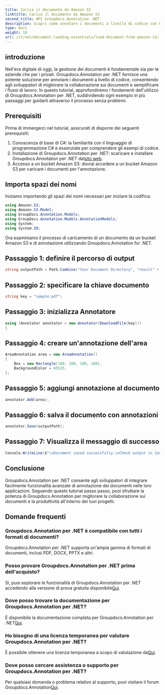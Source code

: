 ```yaml
---
title: Carica il documento da Amazon S3
linktitle: Carica il documento da Amazon S3
second_title: API GroupDocs.Annotation .NET
description: Scopri come annotare i documenti a livello di codice con Groupdocs.Annotation per .NET. Tutorial passo passo per un'integrazione perfetta.
type: docs
weight: 10
url: /it/net/document-loading-essentials/load-document-from-amazon-s3/
---
```

## introduzione
Nell'era digitale di oggi, la gestione dei documenti è fondamentale sia per le aziende che per i privati. Groupdocs.Annotation per .NET fornisce una potente soluzione per annotare i documenti a livello di codice, consentendo agli sviluppatori di migliorare la collaborazione sui documenti e semplificare i flussi di lavoro. In questo tutorial, approfondiremo i fondamenti dell'utilizzo di Groupdocs.Annotation per .NET, suddividendo ogni esempio in più passaggi per guidarti attraverso il processo senza problemi.
## Prerequisiti
Prima di immergerci nel tutorial, assicurati di disporre dei seguenti prerequisiti:
1. Conoscenza di base di C#: la familiarità con il linguaggio di programmazione C# è essenziale per comprendere gli esempi di codice.
2.  Installazione di Groupdocs.Annotation per .NET: scaricare e installare Groupdocs.Annotation per .NET dal[sito web](https://releases.groupdocs.com/annotation/net/).
3. Accesso a un bucket Amazon S3: dovrai accedere a un bucket Amazon S3 per caricare i documenti per l'annotazione.

## Importa spazi dei nomi
Iniziamo importando gli spazi dei nomi necessari per iniziare la codifica:

```csharp
using Amazon.S3;
using Amazon.S3.Model;
using GroupDocs.Annotation.Models;
using GroupDocs.Annotation.Models.AnnotationModels;
using System;
using System.IO;
```


Ora esaminiamo il processo di caricamento di un documento da un bucket Amazon S3 e di annotazione utilizzando Groupdocs.Annotation for .NET.
## Passaggio 1: definire il percorso di output
```csharp
string outputPath = Path.Combine("Your Document Directory", "result" + Path.GetExtension("input.pdf"));
```
## Passaggio 2: specificare la chiave documento
```csharp
string key = "sample.pdf";
```
## Passaggio 3: inizializza Annotatore
```csharp
using (Annotator annotator = new Annotator(DownloadFile(key)))
{
```
## Passaggio 4: creare un'annotazione dell'area
```csharp
AreaAnnotation area = new AreaAnnotation()
{
    Box = new Rectangle(100, 100, 100, 100),
    BackgroundColor = 65535,
};
```
## Passaggio 5: aggiungi annotazione al documento
```csharp
annotator.Add(area);
```
## Passaggio 6: salva il documento con annotazioni
```csharp
annotator.Save(outputPath);
```
## Passaggio 7: Visualizza il messaggio di successo
```csharp
Console.WriteLine($"\nDocument saved successfully.\nCheck output in {outputPath}.");
```

## Conclusione
Groupdocs.Annotation per .NET consente agli sviluppatori di integrare facilmente funzionalità avanzate di annotazione dei documenti nelle loro applicazioni. Seguendo questo tutorial passo passo, puoi sfruttare la potenza di Groupdocs.Annotation per migliorare la collaborazione sui documenti e la produttività all'interno dei tuoi progetti.
## Domande frequenti
### Groupdocs.Annotation per .NET è compatibile con tutti i formati di documenti?
Groupdocs.Annotation per .NET supporta un'ampia gamma di formati di documenti, inclusi PDF, DOCX, PPTX e altri.
### Posso provare Groupdocs.Annotation per .NET prima dell'acquisto?
 Sì, puoi esplorare le funzionalità di Groupdocs.Annotation per .NET accedendo alla versione di prova gratuita disponibile[Qui](https://releases.groupdocs.com/).
### Dove posso trovare la documentazione per Groupdocs.Annotation per .NET?
È disponibile la documentazione completa per Groupdocs.Annotation per .NET[Qui](https://reference.groupdocs.com/annotation/net/).
### Ho bisogno di una licenza temporanea per valutare Groupdocs.Annotation per .NET?
 È possibile ottenere una licenza temporanea a scopo di valutazione da[Qui](https://purchase.groupdocs.com/temporary-license/).
### Dove posso cercare assistenza o supporto per Groupdocs.Annotation per .NET?
 Per qualsiasi domanda o problema relativo al supporto, puoi visitare il forum Groupdocs.Annotation[Qui](https://forum.groupdocs.com/c/annotation/10).